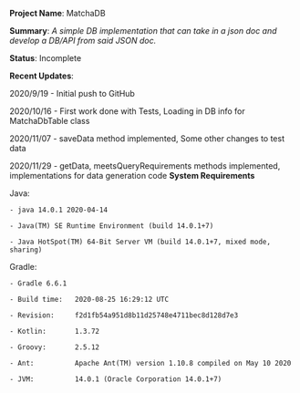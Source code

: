 **Project Name**: MatchaDB

**Summary**: _A simple DB implementation that can take in a json doc and develop a DB/API from said JSON doc._

**Status**: Incomplete

**Recent Updates**:

2020/9/19 - Initial push to GitHub

2020/10/16 - First work done with Tests, Loading in DB info for MatchaDbTable
class

2020/11/07 - saveData method implemented, Some other changes to test data

2020/11/29 - getData, meetsQueryRequirements methods implemented, implementations 
for data generation code
**System Requirements**

Java: 

    - java 14.0.1 2020-04-14

    - Java(TM) SE Runtime Environment (build 14.0.1+7)

    - Java HotSpot(TM) 64-Bit Server VM (build 14.0.1+7, mixed mode, sharing)

Gradle:

    - Gradle 6.6.1

    - Build time:   2020-08-25 16:29:12 UTC

    - Revision:     f2d1fb54a951d8b11d25748e4711bec8d128d7e3

    - Kotlin:       1.3.72

    - Groovy:       2.5.12

    - Ant:          Apache Ant(TM) version 1.10.8 compiled on May 10 2020

    - JVM:          14.0.1 (Oracle Corporation 14.0.1+7)